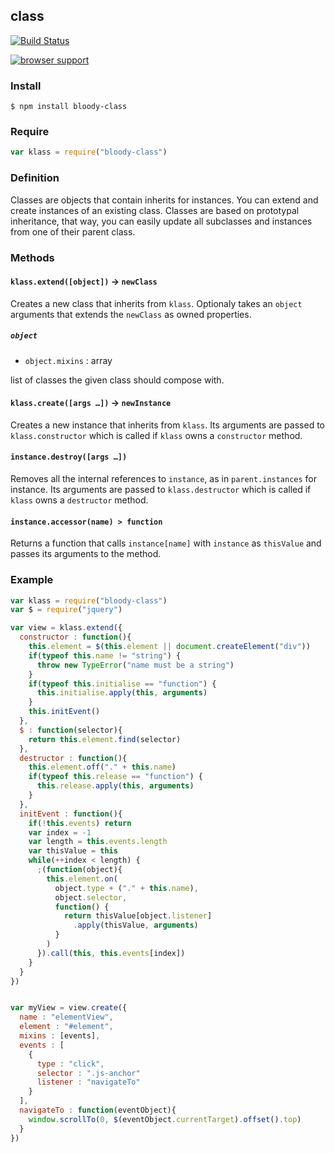 ## class

[![Build Status](https://travis-ci.org/bloodyowl/class.svg)](https://travis-ci.org/bloodyowl/class)

[![browser support](https://ci.testling.com/bloodyowl/class.png)](https://ci.testling.com/bloodyowl/class)

### Install

```
$ npm install bloody-class
```

### Require

```javascript
var klass = require("bloody-class")
```

### Definition

Classes are objects that contain inherits for instances.
You can extend and create instances of an existing class.
Classes are based on prototypal inheritance, that way, you can easily update
all subclasses and instances from one of their parent class.

### Methods

#### `klass.extend([object])` -> `newClass`

Creates a new class that inherits from `klass`. Optionaly takes an `object`
arguments that extends the `newClass` as owned properties.

##### `object`

- `object.mixins` : array

list of classes the given class should compose with.

#### `klass.create([args …])` -> `newInstance`

Creates a new instance that inherits from `klass`. Its arguments are passed to
`klass.constructor` which is called if `klass` owns a `constructor` method.

#### `instance.destroy([args …])`

Removes all the internal references to `instance`, as in `parent.instances` for
instance. Its arguments are passed to `klass.destructor` which is called if
`klass` owns a `destructor` method.

#### `instance.accessor(name) > function`

Returns a function that calls `instance[name]` with `instance` as `thisValue`
and passes its arguments to the method.

### Example

```javascript
var klass = require("bloody-class")
var $ = require("jquery")

var view = klass.extend({
  constructor : function(){
    this.element = $(this.element || document.createElement("div"))
    if(typeof this.name != "string") {
      throw new TypeError("name must be a string")
    }
    if(typeof this.initialise == "function") {
      this.initialise.apply(this, arguments)
    }
    this.initEvent()
  },
  $ : function(selector){
    return this.element.find(selector)
  },
  destructor : function(){
    this.element.off("." + this.name)
    if(typeof this.release == "function") {
      this.release.apply(this, arguments)
    }
  },
  initEvent : function(){
    if(!this.events) return
    var index = -1
    var length = this.events.length
    var thisValue = this
    while(++index < length) {
      ;(function(object){
        this.element.on(
          object.type + ("." + this.name),
          object.selector,
          function() {
            return thisValue[object.listener]
              .apply(thisValue, arguments)
          }
        )
      }).call(this, this.events[index])
    }
  }
})


var myView = view.create({
  name : "elementView",
  element : "#element",
  mixins : [events],
  events : [
    {
      type : "click",
      selector : ".js-anchor"
      listener : "navigateTo"
    }
  ],
  navigateTo : function(eventObject){
    window.scrollTo(0, $(eventObject.currentTarget).offset().top)
  }
})
```
